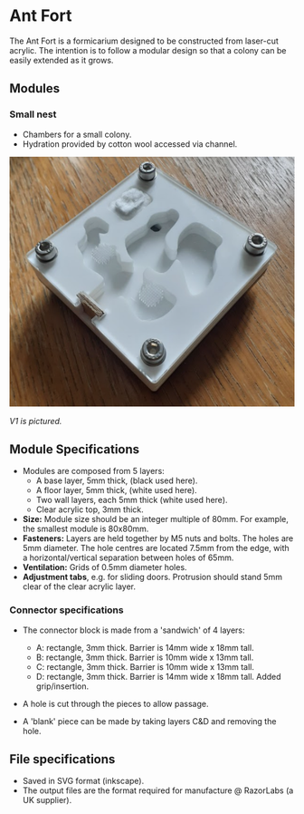 # Ant Fort

The Ant Fort is a formicarium designed to be constructed from laser-cut acrylic. The intention is to follow a modular design so that a colony can be easily extended as it grows.

## Modules

### Small nest

* Chambers for a small colony.
* Hydration provided by cotton wool accessed via channel.

![small_nest_v1](readme/small_nest_v1.png)

_V1 is pictured._

## Module Specifications

* Modules are composed from 5 layers:
    * A base layer, 5mm thick, (black used here).
    * A floor layer, 5mm thick, (white used here).
    * Two wall layers, each 5mm thick (white used here).
    * Clear acrylic top, 3mm thick.
* **Size:** Module size should be an integer multiple of 80mm. For example, the smallest module is 80x80mm.
* **Fasteners:** Layers are held together by M5 nuts and bolts. The holes are 5mm diameter. The hole centres are located 7.5mm from the edge, with a horizontal/vertical separation between holes of 65mm.
* **Ventilation:** Grids of 0.5mm diameter holes.
* **Adjustment tabs**, e.g. for sliding doors. Protrusion should stand 5mm clear of the clear acrylic layer.

### Connector specifications

* The connector block is made from a 'sandwich' of 4 layers:
    * A: rectangle, 3mm thick. Barrier is 14mm wide x 18mm tall.
    * B: rectangle, 3mm thick. Barrier is 10mm wide x 13mm tall.
    * C: rectangle, 3mm thick. Barrier is 10mm wide x 13mm tall.
    * D: rectangle, 3mm thick. Barrier is 14mm wide x 18mm tall. Added grip/insertion.
* A hole is cut through the pieces to allow passage.

* A 'blank' piece can be made by taking layers C&D and removing the hole.

## File specifications

* Saved in SVG format (inkscape).
* The output files are the format required for manufacture @ RazorLabs (a UK supplier).